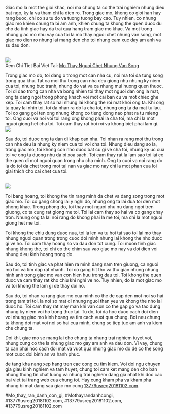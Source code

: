 <p>Giac mo la mot the gioi khac, noi ma chung ta co the trai nghiem nhung dieu bat ngo, ky la va tham chi la dien ro. Trong giac mo, khong co gioi han hay rang buoc, chi co su tu do va tuong tuong bay cao. Tuy nhien, co nhung giac mo khien chung ta bi am anh, khien chung ta khong the quen duoc du cho da tinh giac hay da trai qua hang tram giac mo khac. Va mot trong nhung giac mo nhu vay cua toi la mo thay nguoi chet nhung van song, mot giac mo dien ro nhung lai mang den cho toi nhung cam xuc day am anh va su dau don.</p><br><img src="https://13779usreg20181102.com/wp-content/uploads/2025/03/Logo-13779usreg20181102.com_-800x800.png"></br>
Xem Chi Tiet Bai Viet Tai: <a href="https://13779usreg20181102.com/mo-thay-nguoi-chet-nhung-van-song/">Mo Thay Nguoi Chet Nhung Van Song</a><p>Trong giac mo do, toi dang o trong mot can nha cu, noi ma toi da tung song trong qua khu. Tat ca moi thu trong can nha deu giong nhu nhung ky niem cua toi, nhung buc tranh, nhung do vat va ca nhung mui huong quen thuoc. Toi di dao trong can nha va bong nhien toi thay mot nguoi dan ong la mat, ong ta dang ngoi trong phong khach voi mot cai ban cu va mot chiec ghe xep. Toi cam thay rat so hai nhung lai khong the roi mat khoi ong ta. Khi ong ta quay lai nhin toi, toi da nhan ra do la cha toi, nhung ong ta da mat tu lau. Toi co gang goi ten ong nhung khong co tieng dong nao phat ra tu mieng toi. Ong cuoi va noi voi toi rang ong khong phai la cha toi, ma chi la mot nguoi giong het cha toi. Toi cam thay rat boi roi va khong biet phai lam gi.<br><img src="https://13779usreg20181102.com/wp-content/uploads/2025/03/nam-mo-thay-tre-con-danh-so-gi-kham-pha-y-nghia-va-nhung-tinh-huong-dang-chu-y-67ca5c22a92eb.jpg"></br><p>Sau do, toi duoc ong ta dan di khap can nha. Toi nhan ra rang moi thu trong can nha deu la nhung ky niem cua toi voi cha toi. Nhung dieu dang so la, trong giac mo, toi khong con nho duoc bat cu gi ve cha toi, nhung ky uc cua toi ve ong ta duong nhu da bi xoa sach. Toi cam thay rat la lam sao toi lai co the quen di mot nguoi quan trong nhu cha minh. Ong ta cuoi va noi rang do la do toi da chet trong mot tai nan va giac mo nay chi la mot phan cua loi giai thich cho cai chet cua toi.</p><br><img src="https://13779usreg20181102.com/wp-content/uploads/2025/03/Logo-13779usreg20181102.com_-800x800.png"></br><p>Toi bang hoang, toi khong the tin rang minh da chet va dang song trong mot giac mo. Toi co gang chong lai y nghi do, nhung ong ta lai dua toi den mot phong khac. Trong phong do, toi thay mot nguoi phu nu dang ngoi tren giuong, co ta cung rat giong me toi. Toi lai cam thay so hai va co gang chay tron. Nhung ong ta lai noi rang do khong phai la me toi, ma chi la mot nguoi giong het me toi.<p>Toi khong the chiu dung duoc nua, toi la len va tu hoi tai sao toi lai mo thay nhung nguoi quan trong trong cuoc doi minh nhung lai khong the nho duoc gi ve ho. Toi cam thay hoang so va dau don tot cung. Toi muon tinh giac nhung khong the, toi chi co the chim sau vao giac mo nay va doi dien voi nhung dieu kinh hoang trong do.</p><p>Sau do, toi tinh giac va phat hien ra minh dang nam tren giuong, ca nguoi mo hoi va tim dap rat nhanh. Toi co gang hit tho va thu gian nhung nhung hinh anh trong giac mo van con hien huu trong dau toi. Toi khong the quen duoc va cam thay rat kho chiu khi nghi ve no. Tuy nhien, do la mot giac mo va toi khong the lam gi de thay doi no.<p>Sau do, toi nhan ra rang giac mo cua minh co the de cap den mot noi so hai trong tam tri toi, la noi so mat di nhung nguoi than yeu va khong the nho lai duoc ho. Toi cam thay rat may man khi van con co the gap go va tao dung nhung ky niem voi ho trong thuc tai. Tu do, toi da hoc duoc cach doi dien voi nhung giac mo kinh hoang va tim cach vuot qua chung. Boi neu chung ta khong doi mat voi noi so hai cua minh, chung se tiep tuc am anh va kiem che chung ta.</p><p>Doi khi, giac mo se mang lai cho chung ta nhung trai nghiem tuyet voi, nhung cung co the la nhung giac mo gay am anh va dau don. Vi vay, chung ta can phai hoc cach doi mat va vuot qua nhung giac mo do de co the song mot cuoc doi binh an va hanh phuc.</p><p>de tang kha nang xep hang tren cac cong cu tim kiem. Voi doi ngu chuyen gia giau kinh nghiem va tam huyet, chung toi cam ket mang den cho ban nhung thong tin chat luong va nhung trai nghiem dang gia nhat khi doc cac bai viet tai trang web cua chung toi. Hay cung kham pha va kham pha nhung bi mat dang sau giac mo cung <a href="https://13779usreg20181102.com/">13779usreg20181102.com</a>.</p>
#Mo_thay_ran_danh_con_gi, #Mothayrandanhcongi, #13779usreg20181102.com, #13779usreg20181102.com, #13779usreg20181102.com

